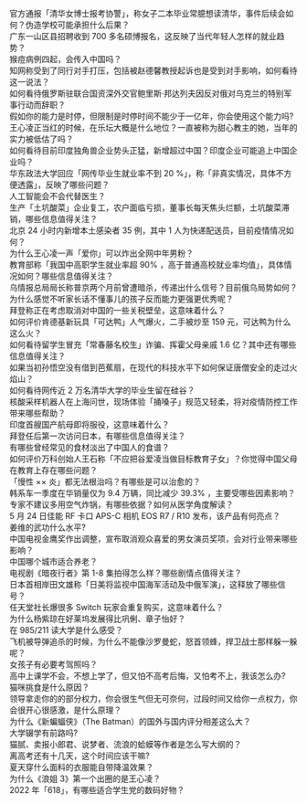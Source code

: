 官方通报「清华女博士报考协警」，称女子二本毕业常臆想读清华，事件后续会如何？伪造学校可能承担什么后果？  
广东一山区县招聘收到 700 多名硕博报名，这反映了当代年轻人怎样的就业趋势？  
猴痘病例四起，会传入中国吗？  
知网称受到了同行对手打压，包括被赵德馨教授起诉也是受到对手影响，如何看待这一说法？  
如何看待俄罗斯驻联合国资深外交官鲍里斯·邦达列夫因反对俄对乌克兰的特别军事行动而辞职？  
假如你的能力是时停，但限制是时停时间不能少于一亿年，你会使用这个能力吗?  
王心凌正当红的时候，在乐坛大概是什么地位？一直被称为甜心教主的她，当年的实力被低估了吗？  
如何看待目前印度独角兽企业势头正猛，新增超过中国？印度企业可能追上中国企业吗？  
华东政法大学回应「网传毕业生就业率不到 20 %」，称「非真实情况，具体不方便透露」，反映了哪些问题？  
人工智能会不会代替医生？  
生产「土坑酸菜」企业复工，农户面临亏损，董事长每天焦头烂额，土坑酸菜滞销，哪些信息值得关注？  
北京 24 小时内新增本土感染者 35 例，其中 1 人为快递配送员，目前疫情情况如何？  
为什么王心凌一声「爱你」可以炸出全网中年男粉？  
教育部称「我国中高职学生就业率超 90% ，高于普通高校就业率均值」，具体情况如何？哪些信息值得关注？  
乌情报总局局长称普京两个月前曾遭暗杀，传递出什么信号？目前俄乌局势如何？  
为什么感觉不听家长话不懂事儿的孩子反而能力更强更优秀呢？  
拜登称正在考虑取消对中国的一些关税壁垒，这意味着什么？  
如何评价肯德基新玩具「可达鸭」人气爆火，二手被炒至 159 元，可达鸭为什么这么火？  
如何看待留学生冒充「常春藤名校生」诈骗、挥霍父母亲戚 1.6 亿？其中还有哪些信息值得关注？  
如果当初孙悟空没有借到芭蕉扇，在现代的科技水平下如何保证唐僧安全的走过火焰山？  
如何看待网传近 2 万名清华大学的毕业生留在硅谷？  
核酸采样机器人在上海问世，现场体验「捅嗓子」规范又轻柔，将对疫情防控工作带来哪些帮助？  
印度首艘国产航母即将服役，这意味着什么？  
拜登任后第一次访问日本，有哪些信息值得关注？  
有哪些曾经常见的食材淡出了中国人的食谱？  
如何评价万科创始人王石称「不应把谷爱凌当做目标教育子女」？你觉得中国父母在教育上存在哪些问题？  
「慢性 ×× 炎」都无法根治吗？有哪些是可以治愈的？  
韩系车一季度在华销量仅为 9.4 万辆，同比减少 39.3% ，主要受哪些因素影响？  
专家不建议多用空气炸锅，有哪些依据？如何从医学角度解读？  
5 月 24 日佳能 RF 卡口 APS-C 相机 EOS R7 / R10 发布，该产品有何亮点？  
姜维的武功什么水平?  
中国电视金鹰奖作出调整，宣布取消观众喜爱的男女演员奖项，会对行业带来哪些影响？  
中国哪个城市适合养老？  
电视剧《暗夜行者》第 1-8 集拍得怎么样？哪些剧情点值得关注？  
日本首相岸田文雄称「日美将监视中国海军活动及中俄军演」，这释放了哪些信号？  
任天堂社长爆很多 Switch 玩家会重复购买，这意味着什么？  
为什么杨紫琼在好莱坞发展得比巩俐、章子怡好？  
在 985/211 读大学是什么感受？  
飞机被导弹追杀的时候，为什么不能像沙罗曼蛇，怒首领蜂，捍卫战士那样躲一躲呢？  
女孩子有必要考驾照吗？  
高中上课学不会，不想上学了，但又怕不高考后悔，又怕考不上，我该怎么办?  
猫咪挑食是什么原因？  
领导拿走你的的部分权力，你会很生气但无可奈何，过段时间又给你一点权力，你会很开心很感激，是什么原理？  
为什么《新蝙蝠侠》（The Batman）的国外与国内评分相差这么大？  
大学辍学有前路吗?  
猫腻、卖报小郎君、说梦者、流浪的蛤蟆等作者是怎么写大纲的？  
离高考还有十几天，这个时间应该干嘛?  
夏天穿什么面料的衣服能自带降温效果？  
为什么《浪姐 3》第一个出圈的是王心凌？  
2022 年「618」，有哪些适合学生党的数码好物？  
